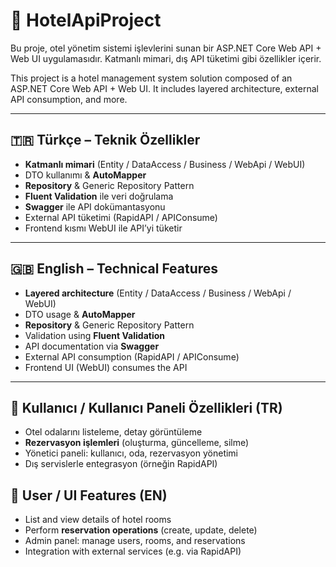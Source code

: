 # 🏨 HotelApiProject

Bu proje, otel yönetim sistemi işlevlerini sunan bir ASP.NET Core Web API + Web UI uygulamasıdır. Katmanlı mimari, dış API tüketimi gibi özellikler içerir.

This project is a hotel management system solution composed of an ASP.NET Core Web API + Web UI. It includes layered architecture, external API consumption, and more.

---

## 🇹🇷 Türkçe – Teknik Özellikler

- **Katmanlı mimari** (Entity / DataAccess / Business / WebApi / WebUI)  
- DTO kullanımı & **AutoMapper**  
- **Repository** & Generic Repository Pattern  
- **Fluent Validation** ile veri doğrulama  
- **Swagger** ile API dokümantasyonu  
- External API tüketimi (RapidAPI / APIConsume)  
- Frontend kısmı WebUI ile API’yi tüketir  

---

## 🇬🇧 English – Technical Features

- **Layered architecture** (Entity / DataAccess / Business / WebApi / WebUI)  
- DTO usage & **AutoMapper**  
- **Repository** & Generic Repository Pattern  
- Validation using **Fluent Validation**  
- API documentation via **Swagger**  
- External API consumption (RapidAPI / APIConsume)  
- Frontend UI (WebUI) consumes the API  

---

## 👤 Kullanıcı / Kullanıcı Paneli Özellikleri (TR)

- Otel odalarını listeleme, detay görüntüleme  
- **Rezervasyon işlemleri** (oluşturma, güncelleme, silme)  
- Yönetici paneli: kullanıcı, oda, rezervasyon yönetimi  
- Dış servislerle entegrasyon (örneğin RapidAPI)  

## 👤 User / UI Features (EN)

- List and view details of hotel rooms  
- Perform **reservation operations** (create, update, delete)  
- Admin panel: manage users, rooms, and reservations  
- Integration with external services (e.g. via RapidAPI)
